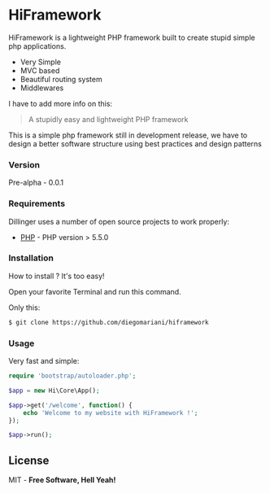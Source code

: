 # HiFramework

HiFramework is a lightweight PHP framework built to create stupid simple php applications.

  - Very Simple
  - MVC based
  - Beautiful routing system
  - Middlewares

I have to add more info on this:

> A stupidly easy and lightweight PHP framework

This is a simple php framework still in development release, we have to design a better software structure using best practices and design patterns  

### Version
Pre-alpha - 0.0.1

### Requirements

Dillinger uses a number of open source projects to work properly:

* [PHP] - PHP version > 5.5.0

### Installation

How to install ? It's too easy!

Open your favorite Terminal and run this command.

Only this:
```sh
$ git clone https://github.com/diegomariani/hiframework
```

### Usage

Very fast and simple:

```php
require 'bootstrap/autoloader.php';

$app = new Hi\Core\App();

$app->get('/welcome', function() {
    echo 'Welcome to my website with HiFramework !';
});

$app->run();
```

License
----

MIT -
**Free Software, Hell Yeah!**

[PHP]:http://php.net/

